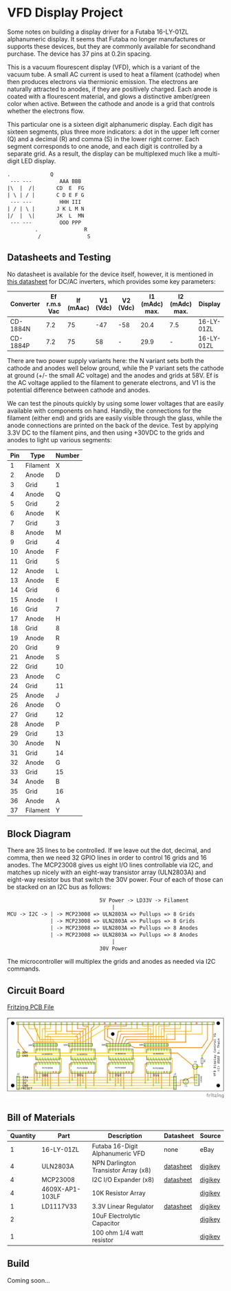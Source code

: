 # VFD Display Project

Some notes on building a display driver for a Futaba 16-LY-01ZL alphanumeric display.
It seems that Futaba no longer manufactures or supports these devices, but they are
commonly available for secondhand purchase.  The device has 37 pins at 0.2in spacing.

This is a vacuum flourescent display (VFD), which is a variant of the vacuum tube.
A small AC current is used to heat a filament (cathode) when then produces electrons
via thermionic emission.  The electrons are naturally attracted to anodes, if they
are positively charged.  Each anode is coated with a flourescent material, and glows
a distinctive amber/green color when active.  Between the cathode and anode is a grid
that controls whether the electrons flow.

This particular one is a sixteen digit alphanumeric display.  Each digit has sixteen
segments, plus three more indicators: a dot in the upper left corner (Q) and
a decimal (R) and comma (S) in the lower right corner.  Each segment corresponds
to one anode, and each digit is controlled by a separate grid.  As a result, the
display can be multiplexed much like a multi-digit LED display.

```
.             Q
 --- ---         AAA BBB
|\  |  /|       CD  E  FG
| \ | / |       C D E F G
 --- ---         HHH III
| / | \ |       J K L M N
|/  |  \|       JK  L  MN
 --- ---         OOO PPP
         .               R
          /               S
```

## Datasheets and Testing

No datasheet is available for the device itself, however, it is mentioned in [this datasheet](datasheets/TDK-CD1867N.pdf) for DC/AC inverters,
which provides some key parameters:

|Converter | Ef r.m.s Vac | If (mAac) | V1 (Vdc) | V2 (Vdc) | I1 (mAdc) max. | I2 (mAdc) max. | Display |
|---|---|---|---|---|---|---|---|
|CD-1884N | 7.2 | 75 | -47 | -58 | 20.4 | 7.5 | 16-LY-01ZL |
|CD-1884P | 7.2 | 75 | 58 | - | 29.9 | -| 16-LY-01ZL |

There are two power supply variants here: the N variant sets both the cathode and anodes well below ground, while the P variant sets the cathode at ground (+/- the small AC voltage) and the anodes and grids at 58V.  Ef is the AC voltage applied to the filament to generate electrons, and V1 is the potential difference between cathode and anodes.

We can test the pinouts quickly by using some lower voltages that are easily available with components on hand.  Handily, the connections for the filament (either end) and grids are easily visible through the glass, while the anode connections are printed on the back of the device.  Test by applying 3.3V DC to the filament pins, and then using +30VDC to the grids and anodes to light up various segments:

Pin | Type | Number
---|---|---
1 | Filament | X 
2 | Anode | D
3 | Grid | 1
4 | Anode | Q
5 | Grid | 2
6 | Anode | K
7 | Grid | 3
8 | Anode | M
9 | Grid | 4
10 | Anode | F
11 | Grid | 5
12 | Anode | L
13 | Anode | E
14 | Grid | 6
15 | Anode | I
16 | Grid | 7
17 | Anode | H
18 | Grid | 8
19 | Anode | R
20 | Grid | 9
21 | Anode | S
22 | Grid | 10
23 | Anode | C
24 | Grid | 11
25 | Anode| J
26 | Anode | O
27 | Grid | 12
28 | Anode | P
29 | Grid | 13
30 | Anode | N
31 | Grid | 14
32 | Anode | G
33 | Grid | 15
34 | Anode | B
35 | Grid | 16
36 | Anode | A
37 | Filament | Y

## Block Diagram

There are 35 lines to be controlled.  If we leave out the dot, decimal, and comma,
then we need 32 GPIO lines in order to control 16 grids and 16 anodes.
The MCP23008 gives us eight I/O lines controllable via I2C,
and matches up nicely with an eight-way transistor array (ULN2803A) and eight-way
resistor bus that switch the 30V power.  Four of each of those can be stacked on an I2C bus as follows:

```
                              5V Power -> LD33V -> Filament
                                  |
MCU -> I2C -> | -> MCP23008 => ULN2803A => Pullups => 8 Grids
              | -> MCP23008 => ULN2803A => Pullups => 8 Grids
              | -> MCP23008 => ULN2803A => Pullups => 8 Anodes
              | -> MCP23008 => ULN2803A => Pullups => 8 Anodes
                                  |
                              30V Power
```

The microcontroller will multiplex the grids and anodes as needed via I2C commands.

## Circuit Board

[Fritzing PCB File](vfd-display.fzz)

![Circuit Board](vfd-display-pcb.png)

## Bill of Materials

| Quantity | Part | Description| Datasheet | Source
|---|---|---|---|---|
| 1 | 16-LY-01ZL | Futaba 16-Digit Alphanumeric  VFD | none | eBay
| 4 | ULN2803A | NPN Darlington Transistor Array (x8) | [datasheet](datasheets/uln2803a.pdf) | [digikey](https://www.digikey.com/en/products/detail/stmicroelectronics/ULN2803A/599591)
| 4 | MCP23008 | I2C I/O Expander (x8) | [datasheet](datasheets/mcp23008.pdf) | [digikey](https://www.digikey.com/en/products/detail/microchip-technology/MCP23008-E-P/735951)
| 4 | 4609X-AP1-103LF | 10K Resistor Array | | [digikey](https://www.digikey.com/en/products/detail/bourns-inc/4609X-AP1-103LF/3741140)
| 1 | LD1117V33 | 3.3V Linear Regulator | [datasheet](datasheets/ld1117.pdf) | [digikey](https://www.digikey.com/en/products/detail/stmicroelectronics/LD1117V33/586012)
| 2 | | 10uF Electrolytic Capacitor | | [digikey](https://www.digikey.com/en/products/detail/panasonic-electronic-components/ECA-1VM100B/2688752)
| 1 | | 100 ohm 1/4 watt resistor | | [digikey](https://www.digikey.com/en/products/detail/yageo/CFR-25JT-52-100R/9098530)

## Build

Coming soon...




